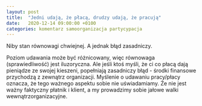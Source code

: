 ```yaml
---
layout: post
title:  "Jedni udają, że płacą, drudzy udają, że pracują"
date:   2020-12-14 09:00:00 +0100
categories: komentarz samoorganizacja partycypacja
---
```


Niby stan równowagi chwiejnej. A jednak błąd zasadniczy.

Poziom udawania może być różnicowany, więc równowaga (sprawiedliwość) jest iluzoryczna. Ale jeśli ktoś myśli, że ci co płacą dają pieniądze ze swojej kieszeni, popełniają zasadniczy błąd - środki finansowe przychodzą z zewnątrz organizacji. Myślenie o udawaniu pracy/płacy oznacza, że tego ważnego aspektu sobie nie uświadamiamy. Że nie jest ważny faktyczny płatnik i klient, a my prowadzimy sobie jałowe walki wewnątrzorganizacyjne.
